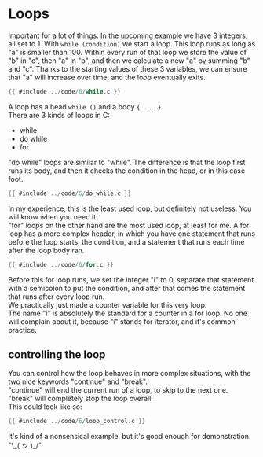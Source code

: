 # Loops

Important for a lot of things. In the upcoming example we have 3 integers, all
set to 1. With `while (condition)` we start a loop. This loop runs as long as
"a" is smaller than 100. Within every run of that loop we store the value of "b"
in "c", then "a" in "b", and then we calculate a new "a" by summing "b" and "c".
Thanks to the starting values of these 3 variables, we can ensure that "a"
will increase over time, and the loop eventually exits.  

```c
{{ #include ../code/6/while.c }}
```

A loop has a head `while ()` and a body `{ ... }`.  
There are 3 kinds of loops in C:  

- while
- do while
- for

"do while" loops are similar to "while". The difference is that the loop first
runs its body, and then it checks the condition in the head, or in this case
foot.  

```c
{{ #include ../code/6/do_while.c }}
```

In my experience, this is the least used loop, but definitely not useless. You
will know when you need it.  
"for" loops on the other hand are the most used loop, at least for me. A for
loop has a more complex header, in which you have one statement that runs
before the loop starts, the condition, and a statement that runs each time
after the loop body ran.  

```c
{{ #include ../code/6/for.c }}
```

Before this for loop runs, we set the integer "i" to 0, separate that statement
with a semicolon to put the condition, and after that comes the statement that
runs after every loop run.  
We practically just made a counter variable for this very loop.  
The name "i" is absolutely the standard for a counter in a for loop. No one will
complain about it, because "i" stands for iterator, and it's common practice.  

## controlling the loop

You can control how the loop behaves in more complex situations, with the two
nice keywords "continue" and "break".  
"continue" will end the current run of a loop, to skip to the next one.  
"break" will completely stop the loop overall.  
This could look like so:  

```c
{{ #include ../code/6/loop_control.c }}
```

It's kind of a nonsensical example, but it's good enough for demonstration.  
¯\\\_( ツ )\_/¯
